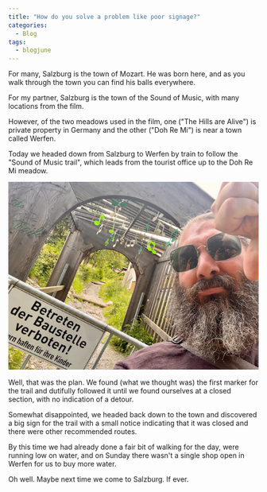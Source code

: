```yaml
---
title: "How do you solve a problem like poor signage?"
categories:
  - Blog
tags:
  - blogjune
---
```


For many, Salzburg is the town of Mozart. He was born here, and as you walk through the town
you can find his balls everywhere.

For my partner, Salzburg is the town of the Sound of Music, with many locations from the film.

However, of the two meadows used in the film, one ("The Hills are Alive") is private property
in Germany and the other ("Doh Re Mi") is near a town called Werfen.

Today we headed down from Salzburg to Werfen by train to follow the "Sound of Music trail",
which leads from the tourist office up to the Doh Re Mi meadow.

![Access denied](/assets/images/2024-06-16-denied-thumb.png)

Well, that was the plan. We found (what we thought was) the first marker for the trail and
dutifully followed it until we found ourselves at a closed section, with no indication of a
detour.

Somewhat disappointed, we headed back down to the town and discovered a big sign for the trail
with a small notice indicating that it was closed and there were other recommended routes.

By this time we had already done a fair bit of walking for the day, were running low on water,
and on Sunday there wasn't a single shop open in Werfen for us to buy more water.

Oh well. Maybe next time we come to Salzburg. If ever.